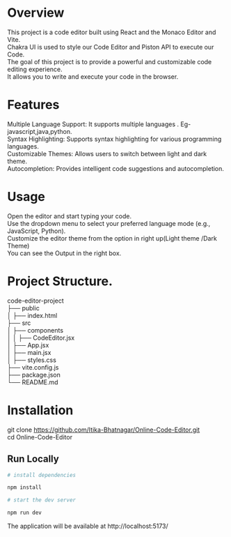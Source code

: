 # Overview

This project is a code editor built using React and the Monaco Editor and Vite.  
Chakra UI is used to style our Code Editor and Piston API to execute our Code.  
The goal of this project is to provide a powerful and customizable code editing experience.  
It allows you to write and execute your code in the browser.  


# Features
Multiple Language Support: It supports multiple languages . Eg- javascript,java,python.  
Syntax Highlighting: Supports syntax highlighting for various programming languages.  
Customizable Themes: Allows users to switch between light and dark theme.  
Autocompletion: Provides intelligent code suggestions and autocompletion.  


# Usage
Open the editor and start typing your code.  
Use the dropdown menu to select your preferred language mode (e.g., JavaScript, Python).  
Customize the editor theme from the option in right up(Light theme /Dark Theme)  
You can see the Output in the right box.  

# Project Structure.
code-editor-project  
├── public  
│   ├── index.html  
├── src  
│   ├── components  
│   │   ├── CodeEditor.jsx  
│   ├── App.jsx  
│   ├── main.jsx  
│   ├── styles.css  
├── vite.config.js  
├── package.json  
└── README.md  

# Installation 
git clone https://github.com/Itika-Bhatnagar/Online-Code-Editor.git  
cd Online-Code-Editor  

## Run Locally

```bash  
# install dependencies  

npm install  

# start the dev server  

npm run dev
```
The application will be available at http://localhost:5173/


